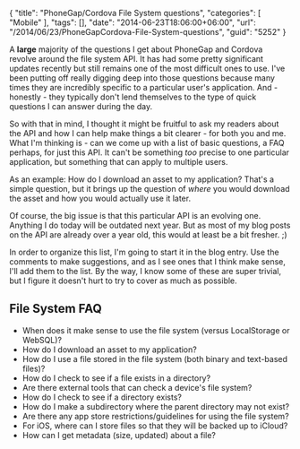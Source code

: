 {
	"title": "PhoneGap/Cordova File System questions",
	"categories": [
		"Mobile"
	],
	"tags": [],
	"date": "2014-06-23T18:06:00+06:00",
	"url": "/2014/06/23/PhoneGapCordova-File-System-questions",
	"guid": "5252"
}

<p>
A <strong>large</strong> majority of the questions I get about PhoneGap and Cordova revolve around the file system API. It has had some pretty significant updates recently but still remains one of the most difficult ones to use. I've been putting off really digging deep into those questions because many times they are incredibly specific to a particular user's application. And - honestly - they typically don't lend themselves to the type of quick questions I can answer during the day.
</p>

<p>
So with that in mind, I thought it might be fruitful to ask my readers about the API and how I can help make things a bit clearer - for both you and me. What I'm thinking is - can we come up with a list of basic questions, a FAQ perhaps, for just this API. It can't be something <i>too</i> precise to one particular application, but something that can apply to multiple users.
</p>

<p>
As an example: How do I download an asset to my application? That's a simple question, but it brings up the question of <i>where</i> you would download the asset and how you would actually use it later. 
</p>

<p>
Of course, the big issue is that this particular API is an evolving one. Anything I do today will be outdated next year. But as most of my blog posts on the API are already over a year old, this would at least be a bit fresher. ;)
</p>

<p>
In order to organize this list, I'm going to start it in the blog entry. Use the comments to make suggestions, and as I see ones that I think make sense, I'll add them to the list. By the way, I know some of these are super trivial, but I figure it doesn't hurt to try to cover as much as possible.
</p>

<h2>File System FAQ</h2>
<ul>
<li>When does it make sense to use the file system (versus LocalStorage or WebSQL)?</li>
<li>How do I download an asset to my application?</li>
<li>How do I use a file stored in the file system (both binary and text-based files)?</li>
<li>How do I check to see if a file exists in a directory?</li>
<li>Are there external tools that can check a device's file system?</li>
<li>How do I check to see if a directory exists?</li>
<li>How do I make a subdirectory where the parent directory may not exist?</li>
<li>Are there any app store restrictions/guidelines for using the file system?</li>
<li>For iOS, where can I store files so that they will be backed up to iCloud?</li>
<li>How can I get metadata (size, updated) about a file?</li>
</ul>